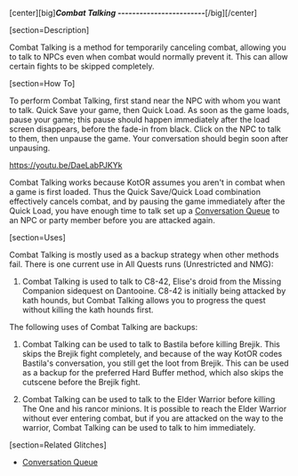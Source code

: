 [center][big]***Combat Talking
------------------------***[/big][/center]

[section=Description]

Combat Talking is a method for temporarily canceling combat, allowing you to talk to NPCs even when combat would normally prevent it.  This can allow certain fights to be skipped completely.

[section=How To]

To perform Combat Talking, first stand near the NPC with whom you want to talk.  Quick Save your game, then Quick Load.  As soon as the game loads, pause your game; this pause should happen immediately after the load screen disappears, before the fade-in from black.  Click on the NPC to talk to them, then unpause the game.  Your conversation should begin soon after unpausing.

https://youtu.be/DaeLabPJKYk

Combat Talking works because KotOR assumes you aren't in combat when a game is first loaded.  Thus the Quick Save/Quick Load combination effectively cancels combat, and by pausing the game immediately after the Quick Load, you have enough time to talk set up a [Conversation Queue](n9hoc) to an NPC or party member before you are attacked again.

[section=Uses]

Combat Talking is mostly used as a backup strategy when other methods fail.  There is one current use in All Quests runs (Unrestricted and NMG):

1. Combat Talking is used to talk to C8-42, Elise's droid from the Missing Companion sidequest on Dantooine.  C8-42 is initially being attacked by kath hounds, but Combat Talking allows you to progress the quest without killing the kath hounds first.

The following uses of Combat Talking are backups:

1. Combat Talking can be used to talk to Bastila before killing Brejik.  This skips the Brejik fight completely, and because of the way KotOR codes Bastila's conversation, you still get the loot from Brejik.  This can be used as a backup for the preferred Hard Buffer method, which also skips the cutscene before the Brejik fight.

2. Combat Talking can be used to talk to the Elder Warrior before killing The One and his rancor minions.  It is possible to reach the Elder Warrior without ever entering combat, but if you are attacked on the way to the warrior, Combat Talking can be used to talk to him immediately.

[section=Related Glitches]

* [Conversation Queue](n9hoc)